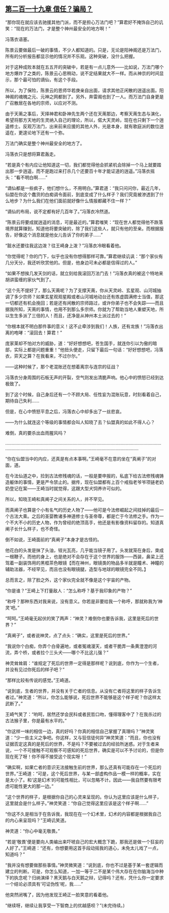 ## [第二百一十九章 信任？骗局？](https://www.xxbiquge.com/11_11207/9171486.html)


  “那你现在就应该去驰援其他门派，而不是担心万法门吧？”算君好不掩饰自己的讥笑：“现在的万法门，才是整个神州最安全的地方啊！”

  冯落衣语塞。

  陈景云要做最后一破的事情，不少人都知道的。只是，无论是阳神阁还是万法门，所有的分析报告都显示他的情况并不乐观。这种突破，没什么把握。

  对于这种成败本就在五五开的突破中，若是有一点儿意外——比如说，万法门哪个地方爆炸了之类的，陈景云心思稍动，说不定结果就大不一样。而从神京的时间显示，那个最可怕的谪仙，有这个手段。

  所以，为了保险，陈景云的恩师华若庚亲自出面，请求其他正闲散的逍遥出面。阳神阁的魂魄之元、元神之网都到了。另外，奔雷阁也到了一人。而万法门自身更是广召散居在各地的宗师，以应对不测。

  由于天萳之事后，天择神君和卧神先生两个还在天萳那边，考察天萳生态与演化，希望将那方天地的生灵纳入自己的理论，所以，偌大天灵岭，现在也只剩下一个逍遥修士。反观万法门，出来前来应援的其他人外，光是本身，就有歌庭派的数位逍遥在，更遑论地下还有一个弥。

  万法门确实是整个神州最安全的地方了。

  冯落衣只是想将算君轰走。

  “若是真个有内应让他知道这一切，我们都觉得他会抓紧机会除掉一个马上就要踏出那一步逍遥，而不是跑过来打杀几个还要百十年才能证道的逍遥。”冯落衣摇头：“看不明白啊……”

  “谪仙都是一些疯子，他们想什么，不用明白。”算君道：“我只问问你，最近几年，仙盟在你这个蠢货的白痴调令面前，到底变成了什么样子？我们究竟被渗透到了什么地步？为什么我们在他们面前就好像什么情报都藏不住一样？”

  “谪仙的布局，说不定都有好几百年了。”冯落衣冷然道。

  “陈景云将要成就逍遥的消息，可是最近的。”算君嗤笑：“现在世人都觉得他不跌落境界就算赚到，知道他将要突破的，除了我们这些人，就只有他的至亲。而根据报告，好像这个消息就是他女儿告诉了你的弟子……”

  “脏水还要往我这边泼？往王崎身上泼？”冯落衣冷眼看着他。

  “你觉得呢？你的门下，似乎也没有你想得那样可靠。”算君继续讥讽：“那个家伙有几分天分，我还听欣赏他的。但是，他身边可未必都是信得过的人。”

  “如果不想挨几发天剑的话，就立刻给我滚回万法门去！”冯落衣真的被这个特地来胡讲蛮缠的家伙气到了。

  “这个先不提好了，那么天萳呢？为了支撑天萳，你从天灵岭、玄星观、山河城抽调了多少宗师？如果玄星观观星殿或者山河城地动台还有炼虚圆满修士当值，那这一切都还有机会挽回；若是还有闲散的宗师路过，或许你弟子也不会失踪——而且据我所知，天萳的事情，也用不到那么多宗师。你就为了帮助当地人重塑天地，所以生生多派了三倍的人！而且，还净是从神州本土派过去的！”

  “你根本就不明白那件事的意义！这不止牵涉到我们！人族，还有龙族！”冯落衣出离的咆哮：“滚回去！算君！”

  庞家莱却不怕对方的威胁，道：“好好想想吧，苍生国手，就连你引以为傲的暗部，实际上都是问题重重！”他扭头便走，只留下最后一句话：“好好想想吧，冯落衣，弈天之算？在我看来，不过尔尔。”

  ——这种时候了，那个老混账还在想着离宗与连宗的征战？

  冯落衣分身周围的石板无声的开裂，空气则发出清脆声响。他心中的愤怒已经到达极致了。

  到了这个时候，自己身后还有一个不顾大局、任性妄为混账玩意，时刻看着自己，期待自己失利……

  但是，在心中愤怒平息之后，冯落衣心中却多出了一丝悲哀。

  ——为什么就连这个等级的事情都会叫人知晓了去？仙盟真的如此不得人心？

  难倒，真的要杀出血雨腥风吗？

  …………………………………………………………………………………………………………………………………………………………………………………………………………

  “你在仙盟当中的内应，还真是有点本事啊。”王崎毫不在意的坐在“真阐子”的对面，道。

  在今法仙道之中，捡到古法修残魂的话，一般是要申报的，私底下给古法修残魂铸造躯体的事情，更是严令禁止的。据传，现在仙盟都有上百个戒指老爷爷项链老奶奶登记在案——王崎当时就觉得，这跟大型犬饲养许可似的。

  所以，知晓王崎和真阐子之间关系的人，并不罕见。

  而真阐子也算是个小有名气的历史人物了——他可是今法修崛起之间挂掉的最后一个古法大乘。之后的圣婴教诸多神道修士与圣帝尊，都是亡于今法修之手。作为一个不大不小的历史人物，作为曾经的绝顶高手，他还是有影像资料留存的。知道真阐子长什么样子，也不奇怪。

  倒不如说，王崎面前的“真阐子”本身才是古怪的。

  他花白的头发是抹了头油，锃光瓦亮，几乎能当镜子用了。头发就笼在身后，束成一根鞭子。而他的身上，也是绝对不会存在于这个世界的服饰——西装，鼻梁上还驾着一副装饰用的黑框茶色眼镜【而在神州，眼镜类的物品多半就是瞳术、神瞳的辅助法器，不经罕见，而且也没有眼镜腿，造型与地球的眼镜完全不同。】

  总而言之，除了脸之外，这个家伙完全就不像是这个宇宙的产物。

  “你是谁？”王崎上下打量敌人：“怎么称呼？基于我印象的产物？”

  “称呼？那种东西对我来说，没有意义。你若是非要给我一个称呼，那就称我为‘神灵’吧。”

  “呵呵。”王崎毫无起伏的笑了两声：“神灵？难倒你也要告诉我，这里是死后的世界？”

  “真阐子”，或者说神灵，点了点头：“确实，这里是死后的世界。”

  “我说你个白痴，你弄个白骨遍地，或者冤魂漫天，或者干脆弄一条黄澄澄的河流，弄个桥，或者拉个三头犬——哪个不比这儿强？”

  神灵耸耸肩：“谁规定了死后的世界一定得是那样呢？说到底，你作为一个生者，并没有见过你死后的样子吧？”

  “那样比较有传说的感觉。”王崎道。

  “说到底，生者的世界，并没有关于亡者的信息。从没有亡者将这里的样子告诉生者过。”神灵道：“所以，你怎么能够说，死后世界不能够是这个样子呢？你这样太武断了。”

  王崎气笑了：“哟呵，居然还学会民科或者民哲口吻，懂得理客中了？在我杀过的古法猴子里，你是最有水平的。”

  “你这样一味的相信一边，真的好吗？你真的相信自己掌握了真理吗？”神灵笑道：“少一些主义之争吧。你这样，又与狂信徒何异”神灵笑道：“而且，你也没有证据否定这真的是死后的世界，不是吗？不要被过去的经验所迷惑。对于生者来说，一个不可接触不可观察不可感知的死后世界，确实是可以不予讨论的，但是你现在死了呀！你不得不接受这个现实呀！”

  “确实啊，如果亡者的意识无法接触生前的世界，那么还真有可能存在一个死后的世界。”王崎道：“可是，这个死后世界，与某一部虚构作品一模一样的概率，实在是太小了。和‘这是幻术’的可能性相比，可以忽略不计。因此——我自然要有限考虑可能性更大的那一边。”

  “这个世界的样子，是根据你自己的心灵来呈现的。你认为这里应该是什么样子，这里就会是什么样子。”神灵笑道：“你自己觉得这里应该是这个样子啊……”

  “你这不久是相当于在告诉我，我现在在一个幻术里，幻术的内容都是根据我自己的内心来呈现吗？”王崎讥笑道。

  神灵道：“你心中毫无敬畏。”

  “若是‘敬畏’便是要向人类编出来吓唬自己的宏大概念下跪，那我还是做一个狂妄的人好了。”王崎道：“还有，你想要用这首手段动摇我的道心，未免太儿戏了一点，知道吗？”

  “我并没有想要做那些事情。”神灵微笑道：“说到底，你也不过是基于某一套逻辑而建立的判断。可是，你怎么知道，一加一等于二不是某个伟大存在在你脑海当中种下的执念呢？归纳演绎？黑天鹅与白天鹅之辩，记得吗？还有，凭什么你一定要求一个结论必须具有‘可证伪性’呢，我……”

  他突然闭嘴了，因为他发现王崎正一脸笑意的看着他。

  “继续呀，继续让我享受一下智商上的优越感呗？”(未完待续。)
